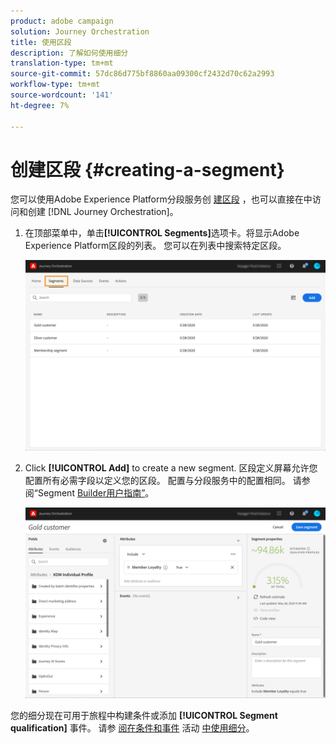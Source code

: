 ```yaml
---
product: adobe campaign
solution: Journey Orchestration
title: 使用区段
description: 了解如何使用细分
translation-type: tm+mt
source-git-commit: 57dc86d775bf8860aa09300cf2432d70c62a2993
workflow-type: tm+mt
source-wordcount: '141'
ht-degree: 7%

---
```




# 创建区段 {#creating-a-segment}

您可以使用Adobe Experience Platform分段服务创 [建区段](https://docs.adobe.com/content/help/en/experience-platform/segmentation/home.html) ，也可以直接在中访问和创建 [!DNL Journey Orchestration]。

1. 在顶部菜单中，单击&#x200B;**[!UICONTROL Segments]**&#x200B;选项卡。将显示Adobe Experience Platform区段的列表。 您可以在列表中搜索特定区段。

   ![](../assets/segment1.png)

1. Click **[!UICONTROL Add]** to create a new segment. 区段定义屏幕允许您配置所有必需字段以定义您的区段。 配置与分段服务中的配置相同。 请参阅“Segment [Builder用户指南”](https://docs.adobe.com/content/help/en/experience-platform/segmentation/ui/overview.html)。

   ![](../assets/segment2.png)

您的细分现在可用于旅程中构建条件或添加 **[!UICONTROL Segment qualification]** 事件。 请参 [阅在条件和事件](../segment/using-a-segment.md) 活动 [中使用细分](../building-journeys/segment-qualification-events.md)。